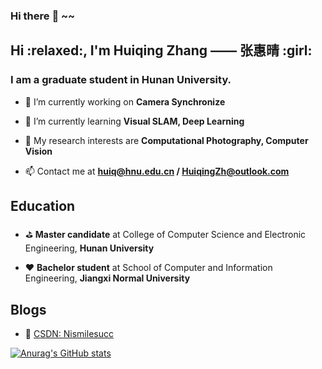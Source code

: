 ### Hi there :tiger: ~~

<h2>Hi :relaxed:, I'm Huiqing Zhang —— 张惠晴 :girl: </h2>
<h3>I am a graduate student in Hunan University.</h3>

- 🔭 I’m currently working on **Camera Synchronize**

- 🌱 I’m currently learning **Visual SLAM, Deep Learning**

- :cherries: My research interests are **Computational Photography, Computer Vision**

- 📫 Contact me at **huiq@hnu.edu.cn / HuiqingZh@outlook.com**

<h2>Education</h2>

- :golf: **Master candidate** at College of Computer Science and Electronic Engineering, **Hunan University**

- :hearts: **Bachelor student** at School of Computer and Information Engineering, **Jiangxi Normal University**

<h2>Blogs</h2>

- :violin: [CSDN: Nismilesucc](https://blog.csdn.net/Nismilesucc?spm=1001.2101.3001.5343)

[![Anurag's GitHub stats](https://github-readme-stats.vercel.app/api?username=kikihqq&count_private=true&theme=default)](https://github.com/anuraghazra/github-readme-stats)



